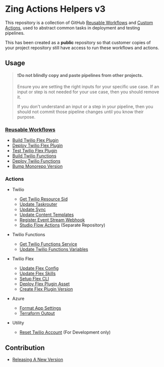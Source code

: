 # Zing Actions Helpers v3

This repository is a collection of GitHub [Reusable Workflows](https://docs.github.com/en/actions/using-workflows/reusing-workflows) and [Custom Actions](https://docs.github.com/en/actions/sharing-automations/creating-actions/about-custom-actions), used to abstract common tasks in deployment and testing pipelines.

This has been created as a **public** repository so that customer copies of your project repository still have access to run these workflows and actions.

## Usage

>❗**Do not blindly copy and paste pipelines from other projects.**
>
> Ensure you are setting the right inputs for your specific use case. If an input or step is not needed for your use case, then you should remove it.
>
> If you don't understand an input or a step in your pipeline, then you should not commit those pipeline changes until you know their purpose.

### [Reusable Workflows](.github/workflows/)

- [Build Twilio Flex Plugin](.github/workflows/README.md#build-twilio-flex-plugin)
- [Deploy Twilio Flex Plugin](.github/workflows/README.md#deploy-twilio-flex-plugin)
- [Test Twilio Flex Plugin](.github/workflows/README.md#test-twilio-flex-plugin)
- [Build Twilio Functions](.github/workflows/README.md#build-twilio-functions)
- [Deploy Twilio Functions](.github/workflows/README.md#deploy-twilio-functions)
- [Bump Monorepo Version](.github/workflows/README.md#bump-monorepo-version)

### Actions

- Twilio
  - [Get Twilio Resource Sid](./get-twilio-resource-sid/)
  - [Update Taskrouter](./update-taskrouter/)
  - [Update Sync](./update-sync/)
  - [Update Content Templates](./update-content-templates/)
  - [Register Event Stream Webhook](./register-event-stream-webhook/)
  - [Studio Flow Actions](https://github.com/zingdevlimited/studio-flow-actions) (Separate Repository)


- Twilio Functions
  - [Get Twilio Functions Service](./get-twilio-functions-service/)
  - [Update Twilio Functions Variables](./update-twilio-functions-variables/)

- Twilio Flex
  - [Update Flex Config](./update-flex-config/)
  - [Update Flex Skills](./update-flex-skills/)
  - [Setup Flex CLI](./setup-flex-cli/)
  - [Deploy Flex Plugin Asset](./deploy-flex-plugin-asset/)
  - [Create Flex Plugin Version](./create-flex-plugin-version/)
  
- Azure
  - [Format App Settings](./azure/format-app-settings/)
  - [Terraform Output](./azure/terraform-output/)

- Utility
  - [Reset Twilio Account](./reset-twilio-account/) (For Development only)


## Contribution

- [Releasing A New Version](docs/contribution/releasing-new-version.md)
